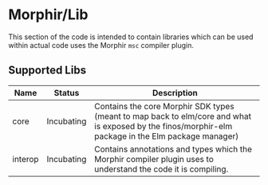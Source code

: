 # Morphir/Lib

This section of the code is intended to contain libraries which can be used within actual code uses the Morphir `msc` compiler plugin.

## Supported Libs

| Name    | Status     | Description                                                                                                                                         |
| ------- | ---------- | --------------------------------------------------------------------------------------------------------------------------------------------------- |
| core    | Incubating | Contains the core Morphir SDK types (meant to map back to elm/core and what is exposed by the finos/morphir-elm package in the Elm package manager) |
| interop | Incubating | Contains annotations and types which the Morphir compiler plugin uses to understand the code it is compiling.                                       |

